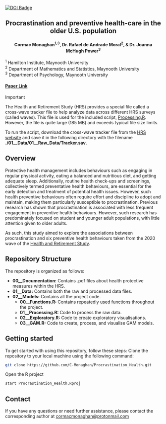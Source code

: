 <p align="left">
  <a href="https://doi.org/10.1016/j.ypmed.2024.108185" target="_blank">
    <img src="https://img.shields.io/badge/doi-10.1016/j.ypmed.2024.108185-yellow.svg" alt="DOI Badge">
  </a>
</p>

<h2 align = "center" > Procrastination and preventive health-care in the older U.S. population </h2>
<h4 align = "center"> Cormac Monaghan<sup>1,3</sup>, Dr. Rafael de Andrade Moral<sup>2</sup>, & Dr. Joanna McHugh Power<sup>3</sup> </h4>

<sup>1</sup> Hamilton Institute, Maynooth University  
<sup>2</sup> Department of Mathematics and Statistics, Maynooth University  
<sup>3</sup> Department of Psychology, Maynooth University

#### [Paper Link](https://doi.org/10.1016/j.ypmed.2024.108185)

> [!Important]
> The Health and Retirement Study (HRS) provides a special file called a cross-wave tracker file to help analyze data across different HRS surveys (called waves). This file is used for the included script, [Processing.R](https://github.com/C-Monaghan/Procrastination_Health/blob/main/02__Models/01__Processing.R). However, the file is quite large (185 MB) and exceeds typical file size limits.
>
> To run the script, download the cross-wave tracker file from the [HRS website](https://hrsdata.isr.umich.edu/data-products/cross-wave-tracker-file) and save it in the following directory with the filename **./01__Data/01__Raw_Data/Tracker.sav**.

## Overview
Protective health management includes behaviours such as engaging in regular physical activity, eating a balanced and nutritious diet, and getting adequate sleep. Additionally, routine health check-ups and screenings, collectively termed preventative health behaviours, are essential for the early detection and treatment of potential health issues. However, such health preventive behaviours often require effort and discipline to adopt and maintain, making them particularly susceptible to procrastination. Previous research has shown that procrastination is associated with less frequent engagement in preventive health behaviours. However, such research has predominately focused on student and younger adult populations, with little attention given to older adults.

As such, this study aimed to explore the associations between procrastination and six preventive health behaviours taken from the 2020 wave of the [Health and Retirement Study](https://hrs.isr.umich.edu/).

## Repository Structure
The repository is organized as follows:
- **00__Documentation:** Contains .pdf files about health protective measures within the HRS.
- **01__Data:** Contains both the raw and processed data files.
- **02__Models:** Contains all the project code.
  - **00__Functions.R:** Contains repeatedly used functions throughout the project.
  - **01__Processing.R:** Code to process the raw data.
  - **02__Exploratory.R:** Code to create exploratory visualisations.
  - **03__GAM.R:** Code to create, process, and visualise GAM models.

## Getting started
To get started with using this repository, follow these steps:
Clone the repository to your local machine using the following command:

```bash
git clone https://github.com/C-Monaghan/Procrastination_Health.git
```

Open the R project

```bash
start Procrastination_Health.Rproj
```

## Contact
If you have any questions or need further assistance, please contact the corresponding author at [cormacmonaghan@protonmail.com](mailto:cormacmonaghan@protonmail.com)
